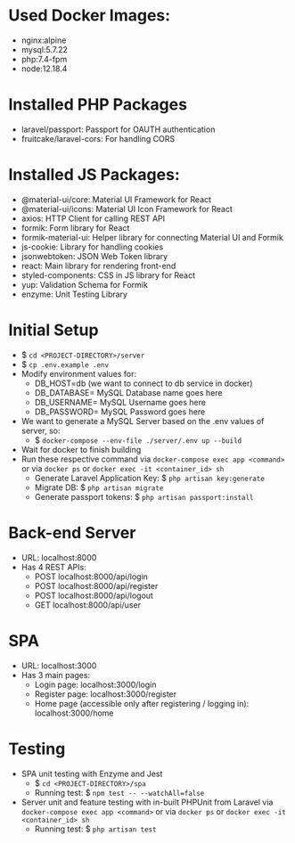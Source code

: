 # Used Docker Images:
- nginx:alpine
- mysql:5.7.22
- php:7.4-fpm
- node:12.18.4

# Installed PHP Packages
- laravel/passport: Passport for OAUTH authentication
- fruitcake/laravel-cors: For handling CORS

# Installed JS Packages:
- @material-ui/core: Material UI Framework for React
- @material-ui/icons: Material UI Icon Framework for React
- axios: HTTP Client for calling REST API
- formik: Form library for React
- formik-material-ui: Helper library for connecting Material UI and Formik
- js-cookie: Library for handling cookies
- jsonwebtoken: JSON Web Token library 
- react: Main library for rendering front-end
- styled-components: CSS in JS library for React
- yup: Validation Schema for Formik
- enzyme: Unit Testing Library

# Initial Setup
- $ `cd <PROJECT-DIRECTORY>/server`
- $ `cp .env.example .env`
- Modify environment values for:
    - DB_HOST=db (we want to connect to db service in docker)
    - DB_DATABASE= MySQL Database name goes here
    - DB_USERNAME= MySQL Username goes here
    - DB_PASSWORD= MySQL Password goes here
- We want to generate a MySQL Server based on the .env values of server, so:
    - $ `docker-compose --env-file ./server/.env up --build`
- Wait for docker to finish building
- Run these respective command via `docker-compose exec app <command>` or via `docker ps` or `docker exec -it <container_id> sh`
    - Generate Laravel Application Key: $ `php artisan key:generate`
    - Migrate DB: $ `php artisan migrate`
    - Generate passport tokens: $ `php artisan passport:install`

# Back-end Server
- URL: localhost:8000
- Has 4 REST APIs:
    - POST localhost:8000/api/login
    - POST localhost:8000/api/register
    - POST localhost:8000/api/logout
    - GET localhost:8000/api/user 

# SPA
- URL: localhost:3000
- Has 3 main pages:
    - Login page: localhost:3000/login
    - Register page: localhost:3000/register
    - Home page (accessible only after registering / logging in): localhost:3000/home 
    
# Testing
- SPA unit testing with Enzyme and Jest
    - $ `cd <PROJECT-DIRECTORY>/spa` 
    - Running test: $ `npm test -- --watchAll=false`
- Server unit and feature testing with in-built PHPUnit from Laravel via `docker-compose exec app <command>` or via `docker ps` or `docker exec -it <container_id> sh`
    - Running test: $ `php artisan test` 